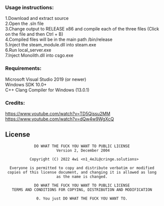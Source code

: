 ### Usage instructions:
1.Download and extract source
<br>
2.Open the .sln file
<br>
3.Change output to RELEASE x86 and compile each of the three files (Click on the file and then Ctrl + B)
<br>
4.Compiled files will be in the main path /bin/release
<br>
5.Inject the steam_module.dll into steam.exe
<br>
6.Run local_server.exe
<br>
7.Inject Monolith.dll into csgo.exe

### Requirements:
Microsoft Visual Studio 2019 (or newer)
<br>
Windows SDK 10.0+
<br>
C++ Clang Compiler for Windows (13.0.1)

### Credits:
https://www.youtube.com/watch?v=TD5Qjssu2MM
<br>
https://www.youtube.com/watch?v=dQw4w9WgXcQ

## License

```
             DO WHAT THE FUCK YOU WANT TO PUBLIC LICENSE              
                       Version 2, December 2004                       
                                                                      
           Copyright (C) 2022 4wi <n1_4eJL@cringe.solutions>          
                                                                      
  Everyone is permitted to copy and distribute verbatim or modified   
 copies of this license document, and changing it is allowed as long  
                       as the name is changed.                        
                                                                      
             DO WHAT THE FUCK YOU WANT TO PUBLIC LICENSE              
   TERMS AND CONDITIONS FOR COPYING, DISTRIBUTION AND MODIFICATION    
                                                                      
              0. You just DO WHAT THE FUCK YOU WANT TO.               

```

